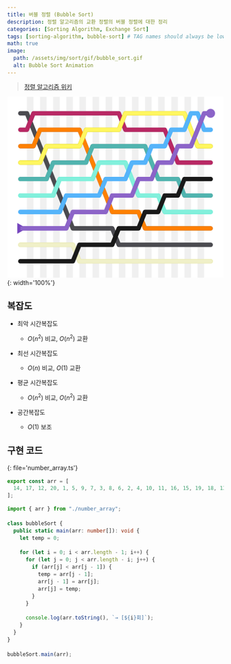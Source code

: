 ```yaml
---
title: 버블 정렬 (Bubble Sort)
description: 정렬 알고리즘의 교환 정렬의 버블 정렬에 대한 정리
categories: [Sorting Algorithm, Exchange Sort]
tags: [sorting-algorithm, bubble-sort] # TAG names should always be lowercase
math: true
image:
  path: /assets/img/sort/gif/bubble_sort.gif
  alt: Bubble Sort Animation
---
```


> [정렬 알고리즘 위키](https://ko.wikipedia.org/wiki/%EC%A0%95%EB%A0%AC_%EC%95%8C%EA%B3%A0%EB%A6%AC%EC%A6%98)

![bubble_sort](/assets/img/sort/img/bubble_sort.svg){: width='100%'}

## 복잡도

- 최악 시간복잡도

  - $O(n^2)$ 비교, $O(n^2)$ 교환

- 최선 시간복잡도

  - $O(n)$ 비교, $O(1)$ 교환

- 평균 시간복잡도

  - $O(n^2)$ 비교, $O(n^2)$ 교환

- 공간복잡도

  - $O(1)$ 보조

## 구현 코드

{: file='number_array.ts'}

```ts
export const arr = [
  14, 17, 12, 20, 1, 5, 9, 7, 3, 8, 6, 2, 4, 10, 11, 16, 15, 19, 18, 13,
];
```

```ts
import { arr } from "./number_array";

class bubbleSort {
  public static main(arr: number[]): void {
    let temp = 0;

    for (let i = 0; i < arr.length - 1; i++) {
      for (let j = 0; j < arr.length - i; j++) {
        if (arr[j] < arr[j - 1]) {
          temp = arr[j - 1];
          arr[j - 1] = arr[j];
          arr[j] = temp;
        }
      }

      console.log(arr.toString(), `→ [${i}회]`);
    }
  }
}

bubbleSort.main(arr);
```
